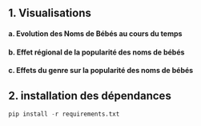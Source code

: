 ## 1. Visualisations

#### a. Evolution des Noms de Bébés au cours du temps
#### b. Effet régional de la popularité des noms de bébés
#### c. Effets du genre sur la popularité des noms de bébés

## 2. installation des dépendances
```python
pip install -r requirements.txt
```

